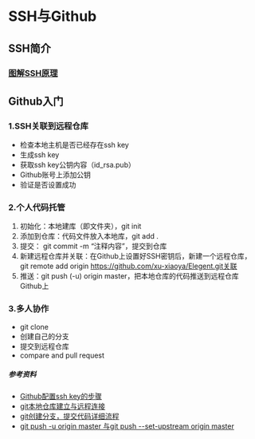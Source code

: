 # SSH与Github
## SSH简介
### [图解SSH原理](https://www.jianshu.com/p/33461b619d53)

## Github入门
###  1.SSH关联到远程仓库
- 检查本地主机是否已经存在ssh key
- 生成ssh key
- 获取ssh key公钥内容（id_rsa.pub）
- Github账号上添加公钥
- 验证是否设置成功
###  2.个人代码托管

1. 初始化：本地建库（即文件夹），git init
2. 添加到仓库：代码文件放入本地库，git add .
3. 提交： git commit -m “注释内容”，提交到仓库
4. 新建远程仓库并关联：在Github上设置好SSH密钥后，新建一个远程仓库， git remote add origin https://github.com/xu-xiaoya/Elegent.git关联
5. 推送：git push (-u) origin master，把本地仓库的代码推送到远程仓库Github上
### 3.多人协作
- git clone
- 创建自己的分支
- 提交到远程仓库
- compare and pull   request

##### 参考资料
- [Github配置ssh key的步骤](https://blog.csdn.net/weixin_42310154/article/details/118340458)
- [git本地仓库建立与远程连接](https://blog.csdn.net/qq_29493173/article/details/113094143)
- [git创建分支，提交代码详细流程](https://blog.csdn.net/weixin_43367262/article/details/100575221)
- [git push -u origin master 与git push --set-upstream origin master](https://blog.csdn.net/qq_29493173/article/details/113094143)